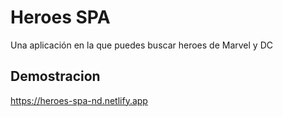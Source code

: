 # Heroes SPA

Una aplicación en la que puedes buscar heroes de Marvel y DC

## Demostracion

https://heroes-spa-nd.netlify.app